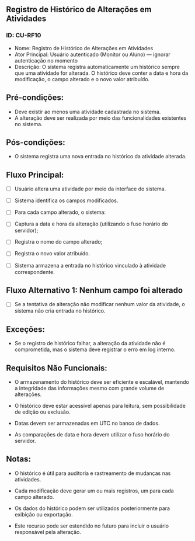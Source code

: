 ## Registro de Histórico de Alterações em Atividades
### ID: CU-RF10
- Nome: Registro de Histórico de Alterações em Atividades
- Ator Principal: Usuário autenticado (Monitor ou Aluno) — ignorar autenticação no momento
- Descrição: O sistema registra automaticamente um histórico sempre que uma atividade for alterada. O histórico deve conter a data e hora da modificação, o campo alterado e o novo valor atribuído.

## Pré-condições:
- Deve existir ao menos uma atividade cadastrada no sistema.
- A alteração deve ser realizada por meio das funcionalidades existentes no sistema.

## Pós-condições:
- O sistema registra uma nova entrada no histórico da atividade alterada.

## Fluxo Principal:

- [ ] Usuário altera uma atividade por meio da interface do sistema.

- [ ] Sistema identifica os campos modificados.

- [ ] Para cada campo alterado, o sistema:

- [ ] Captura a data e hora da alteração (utilizando o fuso horário do servidor);

- [ ] Registra o nome do campo alterado;

- [ ] Registra o novo valor atribuído.

- [ ] Sistema armazena a entrada no histórico vinculado à atividade correspondente.

## Fluxo Alternativo 1: Nenhum campo foi alterado
- [ ] Se a tentativa de alteração não modificar nenhum valor da atividade, o sistema não cria entrada no histórico.

## Exceções:
- Se o registro de histórico falhar, a alteração da atividade não é comprometida, mas o sistema deve registrar o erro em log interno.

## Requisitos Não Funcionais:

- O armazenamento do histórico deve ser eficiente e escalável, mantendo a integridade das informações mesmo com grande volume de alterações.

- O histórico deve estar acessível apenas para leitura, sem possibilidade de edição ou exclusão.

- Datas devem ser armazenadas em UTC no banco de dados.

- As comparações de data e hora devem utilizar o fuso horário do servidor.

## Notas:

- O histórico é útil para auditoria e rastreamento de mudanças nas atividades.

- Cada modificação deve gerar um ou mais registros, um para cada campo alterado.

- Os dados do histórico podem ser utilizados posteriormente para exibição ou exportação.

- Este recurso pode ser estendido no futuro para incluir o usuário responsável pela alteração.

